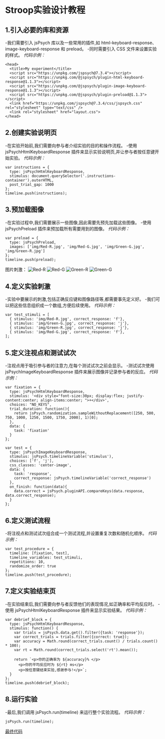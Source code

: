 # Stroop实验设计教程

## 1.引入必要的库和资源
-我们需要引入 jsPsych 库以及一些常用的插件,如 html-keyboard-response、image-keyboard-response 和 preload。
-同时需要引入 CSS 文件来设置实验的样式。
*代码示例：*
```
<head>
  <title>My experiment</title>
  <script src="https://unpkg.com/jspsych@7.3.4"></script>
  <script src="https://unpkg.com/@jspsych/plugin-html-keyboard-response@1.1.3"></script>
  <script src="https://unpkg.com/@jspsych/plugin-image-keyboard-response@1.1.3"></script>
  <script src="https://unpkg.com/@jspsych/plugin-preload@1.1.3"></script>
  <link href="https://unpkg.com/jspsych@7.3.4/css/jspsych.css" rel="stylesheet" type="text/css" />
  <link rel="stylesheet" href="layout.css">
</head>
```

## 2.创建实验说明页
-在实验开始前,我们需要向参与者介绍实验的目的和操作流程。
-使用 jsPsychHtmlKeyboardResponse 插件来显示实验说明页,并让参与者按任意键开始实验。
*代码示例：*
```
var instructions = {
  type: jsPsychHtmlKeyboardResponse,
  stimulus: document.querySelector('.instructions-container').outerHTML,
  post_trial_gap: 1000
};
timeline.push(instructions);
```

## 3.预加载图像
-在实验过程中,我们需要展示一些图像,因此需要先预先加载这些图像。
-使用 jsPsychPreload 插件来预加载所有需要用到的图像。
*代码示例：*
```
var preload = {
  type: jsPsychPreload,
  images: ['img/Red-R.jpg', 'img/Red-G.jpg', 'img/Green-G.jpg', 'img/Green-R.jpg']
};
timeline.push(preload);
```
图片刺激：
![Red-R](https://github.com/user-attachments/assets/d64559f9-ec14-4c66-909c-7b54315f34b2) ![Red-G](https://github.com/user-attachments/assets/0e21678a-5708-4bc9-9aac-5658addd8461) ![Green-R](https://github.com/user-attachments/assets/9190c567-be40-4016-a92d-65c764324e83) ![Green-G](https://github.com/user-attachments/assets/24d74f66-77a8-4df7-ae99-889e2fff4b92)

## 4.定义实验刺激
-实验中要展示的刺激,包括正确反应键和图像路径等,都需要事先定义好。
-我们可以把这些信息组织成一个数组,方便后续使用。
*代码示例：*
```
var test_stimuli = [
  { stimulus: 'img/Red-R.jpg', correct_response: 'f'},
  { stimulus: 'img/Green-G.jpg', correct_response: 'j'},
  { stimulus: 'img/Green-R.jpg', correct_response: 'j'},
  { stimulus: 'img/Red-G.jpg', correct_response: 'f'},
];
```

## 5.定义注视点和测试试次
-注视点用于吸引参与者的注意力,在每个测试试次之前会显示。
-测试试次使用 jsPsychImageKeyboardResponse 插件来展示图像并记录参与者的反应。
*代码示例：*
```
var fixation = {
  type: jsPsychHtmlKeyboardResponse,
  stimulus: '<div style="font-size:30px; display:flex; justify-content:center; align-items:center; ">+</div>',
  choices: "NO_KEYS",
  trial_duration: function(){
    return jsPsych.randomization.sampleWithoutReplacement([250, 500, 750, 1000, 1250, 1500, 1750, 2000], 1)[0];
  },
  data: {
    task: 'fixation'
  }
};

var test = {
  type: jsPsychImageKeyboardResponse,
  stimulus: jsPsych.timelineVariable('stimulus'),
  choices: ['f', 'j'],
  css_classes: 'center-image',
  data: {
    task: 'response',
    correct_response: jsPsych.timelineVariable('correct_response')
  },
  on_finish: function(data){
    data.correct = jsPsych.pluginAPI.compareKeys(data.response, data.correct_response);
  }
};
```

## 6.定义测试流程
-将注视点和测试试次组合成一个测试流程,并设置重复次数和随机化顺序。
*代码示例：*
```
var test_procedure = {
  timeline: [fixation, test],
  timeline_variables: test_stimuli,
  repetitions: 10,
  randomize_order: true
};
timeline.push(test_procedure);
```

## 7.定义实验结束页
-在实验结束后,我们需要向参与者反馈他们的表现情况,如正确率和平均反应时。
-使用 jsPsychHtmlKeyboardResponse 插件来显示实验结果。
*代码示例：*
```
var debrief_block = {
  type: jsPsychHtmlKeyboardResponse,
  stimulus: function() {
    var trials = jsPsych.data.get().filter({task: 'response'});
    var correct_trials = trials.filter({correct: true});
    var accuracy = Math.round(correct_trials.count() / trials.count() * 100);
    var rt = Math.round(correct_trials.select('rt').mean());

    return `<p>你的正确率为 ${accuracy}% </p>
      <p>你的平均反应时为 ${rt} ms</p>
      <p>按任意键结束实验,感谢参与!</p>`;
  }
};
timeline.push(debrief_block);
```

## 8.运行实验
-最后,我们调用 jsPsych.run(timeline) 来运行整个实验流程。
*代码示例：*
```
jsPsych.run(timeline);
```

[最终代码](experiment.html)
